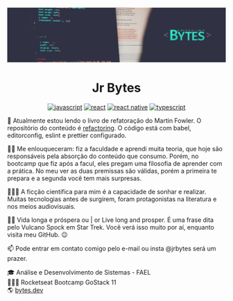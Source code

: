 ![cover](https://raw.githubusercontent.com/jrbytes/jrbytes/master/src/images/cover.png)

<div align='center'>

# Jr Bytes

[![javascript](https://img.shields.io/static/v1?label=JavaScript&message=language&color=yellow&logo=javascript)](https://github.com/jrbytes/advanced-javascript-concepts)
[![react](https://img.shields.io/static/v1?label=React&message=tech&color=61dbfb&logo=react)](https://github.com/jrbytes/gostack-gobarber-web)
[![react native](https://img.shields.io/static/v1?label=ReactNative&message=tech&color=61dbfb&logo=react)](https://github.com/jrbytes/gostack-gobarber-app)
[![typescript](https://img.shields.io/static/v1?label=TypeScript&message=tech&color=007acc&logo=typescript)](https://github.com/microsoft/TypeScript)

</div>

🌱 Atualmente estou lendo o livro de refatoração do Martin Fowler. O repositório do conteúdo é [refactoring](https://github.com/jrbytes/refactoring). O código está com babel, editorconfig, eslint e prettier configurado.

👨‍🎓 Me enlouqueceram: fiz a faculdade e aprendi muita teoria, que hoje são responsáveis pela absorção do conteúdo que consumo. Porém, no bootcamp que fiz após a facul, eles pregam uma filosofia de aprender com a prática. No meu ver as duas premissas são válidas, porém a primeira te prepara e a segunda você tem mais surpresas.

👨🏻‍💻 A ficção científica para mim é a capacidade de sonhar e realizar. Muitas tecnologias antes de surgirem, foram protagonistas na literatura e nos meios audiovisuais.

🖖🏼 Vida longa e próspera ou | or Live long and prosper. É uma frase dita pelo Vulcano Spock em Star Trek. Você verá isso muito por aí, enquanto visita meu GitHub. 😉

📫 Pode entrar em contato comigo pelo e-mail ou insta @jrbytes será um prazer.

🎓 Análise e Desenvolvimento de Sistemas - FAEL  
👨🏻‍🚀 Rocketseat Bootcamp GoStack 11  
🌎 [bytes.dev](https://bytes.dev)  